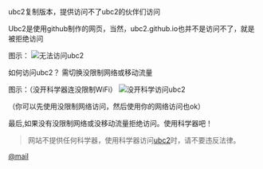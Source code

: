 ubc2复制版本，提供访问不了ubc2的伙伴们访问

Ubc2是使用github制作的网页，当然，ubc2.github.io也并不是访问不了，就是被拒绝访问
 
 图示：
 ![无法访问ubc2](//ubc2.suibbs.online/img/Screenshot_2020-12-26-10-43-13-344_mark.via.jpg)
 
 如何访问ubc2？
 需切换没限制网络或移动流量
 
 图示：（没开科学器连没限制WiFi）
![没开科学访问ubc2](//ubc2.suibbs.online/img/Screenshot_2020-12-26-11-04-28-435_mark.via.jpg)

（你可以先使用没限制网络访问，然后使用你的网络访问也ok）

最后,如果没有没限制网络或没移动流量拒绝访问。使用科学器吧！
> 网站不提供任何科学器，使用科学器访问[ubc2](//ubc2.github.io)时，请不要违反法律。

[@mail](mailto:mc26646@163.com)
